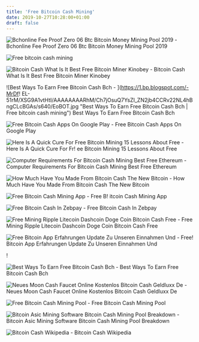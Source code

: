 ```yaml
---
title: 'Free Bitcoin Cash Mining'
date: 2019-10-27T10:28:00+01:00
draft: false
---
```


![Bchonline Fee Proof Zero 06 Btc Bitcoin Money Mining Pool 2019 - ](https://upcrypto.org/wp-content/uploads/2019/06/bchonline-payment-proof-0-06-btc-bitcoin-cash-mining-pool-2019-480x330.jpg "Bchonline Fee Proof Zero 06 Btc Bitcoin Money Mining Pool 2019 | Free bitcoin cash mining") Bchonline Fee Proof Zero 06 Btc Bitcoin Money Mining Pool 2019

![Free bitcoin cash mining](https://i.ytimg.com/vi/DNtw1hSTNYA/hqdefault.jpg "Free bitcoin cash mining") 

![Bitcoin Cash What Is It Best Free Bitcoin Miner Kinobey - ](https://i.ytimg.com/vi/B30TwipuQpE/maxresdefault.jpg "Bitcoin Cash What Is It Best Free Bitcoin Miner Kinobey | Free bitcoin cash mining") Bitcoin Cash What Is It Best Free Bitcoin Miner Kinobey

![Best Ways To Earn Free Bitcoin Cash Bch - ](https://1.bp.blogspot.com/-MrDf!   EL-51rM/XSG9A1vtHtI/AAAAAAAARhM/Ch7jOsuQ7YsZI_ZN2jb4CCRv22NL4hBngCLcBGAs/s640/EoBOT.jpg "Best Ways To Earn Free Bitcoin Cash Bch | Free bitcoin cash mining") Best Ways To Earn Free Bitcoin Cash Bch

![Free Bitcoin Cash Apps On Google Play - ](https://lh3.googleusercontent.com/4_eVHDP-1cIrbAqmaG1e9ZxGLcLTrzy_fMjcvvFA4CLAZ27SA-nx_wRtPscI3i5EHBvz "Free Bitcoin Cash Apps On Google Play | Free bitcoin cash mining") Free Bitcoin Cash Apps On Google Play

![Here Is A Quick Cure For Free Bitcoin Mining 15 Lessons About Free - ](https://ecryptocurrencys.com/wp-content/uploads/2018/09/here-is-a-quick-cure-for-free-bitcoin-mining-15-lessons-about-free-bitcoin-mining-you-need-to-learn-to-succeed.png "Here Is A Quick Cure For Free Bitcoin Mining 15 Lessons About Fr!   ee | Free bitcoin cash mining") Here Is A Quick Cure For Fr! ee Bitcoin Mining 15 Lessons About Free

![Computer Requirements For Bitcoin Cash Mining Best Free Ethereum - ](https://topbtcsites.com/screens/www.bitcoins43.com-ethminer_med.jpg "Computer Requirements For Bitcoin Cash Mining Best Free Ethereum | Free bitcoin cash mining") Computer Requirements For Bitcoin Cash Mining Best Free Ethereum

![How Much Have You Made From Bitcoin Cash The New Bitcoin - ](https://i.ytimg.com/vi/G9K6Vhl4tfw/hqdefault.jpg "How Much Have You Made From Bitcoin Cash The New Bitcoin | Free bitcoin cash mining") How Much Have You Made From Bitcoin Cash The New Bitcoin

![Free Bitcoin Cash Mining App - ](https://esportsbettingtop.com/wp-content/uploads/2018/05/esports_2.png "Free Bitcoin Cash Mining App | Free bitcoin cash mining") Free B! itcoin Cash Mining App

![Free Bitcoin Cash In Zebpay - ](https://steemitimages.com/0x0/https://image.ibb.co/cAmwx5/Blockchains_Selection.png "Free Bitcoin Cash In Zebpay | Free bitcoin cash mining") Free Bitcoin Cash In Zebpay

![Free Mining Ripple Litecoin Dashcoin Doge Coin Bitcoin Cash Free - ](http://wtokensw.com/wp-content/uploads/2018/05/1525119081_maxresdefault-1024x576.jpg "Free Mining Ripple Litecoin Dashcoin Doge Coin Bitcoin Cash Free | Free bitcoin cash mining") Free Mining Ripple Litecoin Dashcoin Doge Coin Bitcoin Cash Free

![Free Bitcoin App Erfahrungen Update Zu Unseren Einnahmen Und - ](http://hi-berlin.de/img/ee815e588359e99a859090909bce3a12.jpg "Free Bitcoin App Erfahrungen Update Zu Unseren Einnahmen Und | Free bitcoin cash mining") Free! Bitcoin App Erfahrungen Update Zu Unseren Einnahmen Und

!

![Best Ways To Earn Free Bitcoin Cash Bch - ](https://1.bp.blogspot.com/-t2s0nE_8J_g/XSG8SsPfEEI/AAAAAAAARhE/g4y4VC_-Z-82cRkAdMw3rLDEJ9TFXpE9gCLcBGAs/s640/BCHonline.io.png "Best Ways To Earn Free Bitcoin Cash Bch | Free bitcoin cash mining") Best Ways To Earn Free Bitcoin Cash Bch

![Neues Moon Cash Faucet Online Kostenlos Bitcoin Cash Geldluxx De - ](https://www.geldluxx.de/wp-content/uploads/2018/01/Moon-Cash-Logo.png "Neues Moon Cash Faucet Online Kostenlos Bitcoin Cash Geldluxx De | Free bitcoin cash mining") Neues Moon Cash Faucet Online Kostenlos Bitcoin Cash Geldluxx De

![Free Bitcoin Cash Mining Pool - ](https://i2.wp.com/www.zonadolares.com/wp-content/uploads/2018/03/coinpayments-regala-cps-coin-ZonaDolares.jpg?fit=980%2C490&ssl=1 "Free Bitcoin Cash Mining Pool!    | Free bitcoin cash mining") Free Bitcoin Cash Mining Pool

![Bitcoin Asic Mining Software Bitcoin Cash Mining Pool Breakdown - ](https://coiniq.com/wp-content/uploads/2018/11/Antpool-BCH-Hashrate.png "Bitcoin Asic Mining Software Bitcoin Cash Mining Pool Breakdown | Free bitcoin cash mining") Bitcoin Asic Mining Software Bitcoin Cash Mining Pool Breakdown

![Bitcoin Cash Wikipedia - ](https://upload.wikimedia.org/wikipedia/commons/5/58/Bitcoin_Cash.png "Bitcoin Cash Wikipedia | Free bitcoin cash mining") Bitcoin Cash Wikipedia
